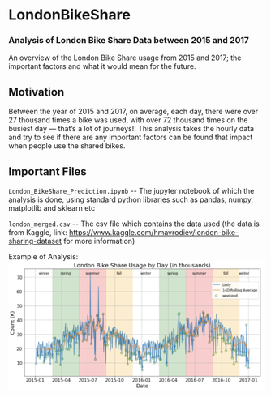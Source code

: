 # LondonBikeShare
### Analysis of London Bike Share Data between 2015 and 2017
An overview of the London Bike Share usage from 2015 and 2017; the important factors and what it would mean for the future.

## Motivation
Between the year of 2015 and 2017, on average, each day, there were over 27 thousand times a bike was used, with over 72 thousand times on the busiest day — that’s a lot of journeys!! This analysis takes the hourly data and try to see if there are any important factors can be found that impact when people use the shared bikes.


## Important Files
`London_BikeShare_Prediction.ipynb` -- The jupyter notebook of which the analysis is done, using standard python libraries such as pandas, numpy, matplotlib and sklearn etc

`london_merged.csv` -- The csv file which contains the data used (the data is from Kaggle, link: https://www.kaggle.com/hmavrodiev/london-bike-sharing-dataset for more information)

Example of Analysis:
![alt text](https://raw.githubusercontent.com/xyzjust/LondonBikeShare/main/example_plot.png)
